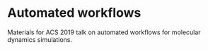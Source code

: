 # Automated workflows

Materials for ACS 2019 talk on automated workflows for molecular dynamics simulations.
